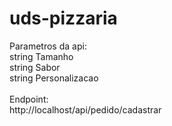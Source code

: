 # uds-pizzaria

Parametros da api:
<br>
string Tamanho
<br>
string Sabor
<br>
string Personalizacao
<br>
<br>
Endpoint:
<br>
http://localhost/api/pedido/cadastrar
